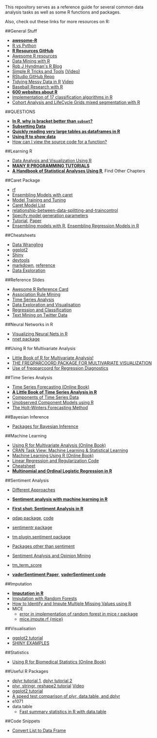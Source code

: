 This repository serves as a reference guide for several common data analysis tasks as well as some R functions and packages.

Also, check out these links for more resources on R:

##General Stuff
- [**awesome-R**](https://github.com/qinwf/awesome-R)
- [R vs Python](https://www.dataquest.io/blog/python-vs-r/?utm_content=buffer55639&utm_medium=social&utm_source=linkedin.com&utm_campaign=buffer)
- [**R Resources GitHub**](https://github.com/binga/DataScienceArsenal/blob/master/r-resources.md)
- [Awesome R resources](https://github.com/ujjwalkarn/awesome-R)
- [Data Mining with R](https://github.com/ujjwalkarn/Data-Mining-With-R)
- [Rob J Hyndman's R Blog](http://robjhyndman.com/hyndsight/r/)
- [Simple R Tricks and Tools](http://robjhyndman.com/hyndsight/simpler/) [(Video)](https://www.youtube.com/watch?v=Toc__W7L2Qo)
- [RStudio GitHub Repo](https://github.com/rstudio/)
- [Tidying Messy Data in R](http://www.dataschool.io/tidying-messy-data-in-r/) [Video](https://vimeo.com/33727555)
- [Baseball Research with R](http://www.hardballtimes.com/a-short-ish-introduction-to-using-r-for-baseball-research)
- [**600 websites about R**](http://www.datasciencecentral.com/profiles/blogs/600-websites-about-r)
- [Implementation of 17 classification algorithms in R](http://www.datasciencecentral.com/profiles/blogs/implemetation-of-17-classification-algorithms-in-r)
- [Cohort Analysis and LifeCycle Grids mixed segmentation with R](http://analyzecore.com/2015/04/01/cohort-analysis-and-lifecycle-grids-mixed-segmentation-with-r/)

##QUESTIONS
- [**In R, why is bracket better than `subset`?**](http://stackoverflow.com/questions/9860090/in-r-why-is-better-than-subset)
- [**Subsetting Data**](http://www.statmethods.net/management/subset.html)
- [**Quickly reading very large tables as dataframes in R**](http://stackoverflow.com/questions/1727772/quickly-reading-very-large-tables-as-dataframes-in-r)
- [**Using R to show data**](http://www.sr.bham.ac.uk/~ajrs/R/r-show_data.html)
- [How can I view the source code for a function?](http://stackoverflow.com/questions/19226816/how-can-i-view-the-source-code-for-a-function?lq=1)

##Learning R
- [Data Analysis and Visualization Using R](http://varianceexplained.org/RData/)
- [**MANY R PROGRAMMING TUTORIALS**](http://www.listendata.com/p/r-programming-tutorials.html)
- [**A Handbook of Statistical Analyses Using R**](https://cran.r-project.org/web/packages/HSAUR/vignettes/Ch_introduction_to_R.pdf), Find Other Chapters

##Caret Package
- [rf](http://stats.stackexchange.com/questions/81609/whether-preprocessing-is-needed-before-prediction-using-finalmodel-of-randomfore)
- [Ensembling Models with caret](http://stats.stackexchange.com/questions/27361/stacking-ensembling-models-with-caret)
- [Model Training and Tuning](http://topepo.github.io/caret/training.html)
- [Caret Model List](http://topepo.github.io/caret/modelList.html)
- [relationship-between-data-splitting-and-traincontrol](http://stackoverflow.com/questions/14968874/caret-relationship-between-data-splitting-and-traincontrol)
- [Specify model generation parameters](http://stackoverflow.com/questions/10498477/carettrain-specify-model-generation-parameters?lq=1)
- [Tutorial](https://www.r-project.org/nosvn/conferences/useR-2013/Tutorials/kuhn/user_caret_2up.pdf), [Paper](www.jstatsoft.org/article/view/v028i05/v28i05.pdf)
- [Ensembling models with R](http://amunategui.github.io/blending-models/), [Ensembling Regression Models in R](http://stats.stackexchange.com/questions/26790/ensembling-regression-models)

##Cheatsheets
- [Data Wrangling](https://www.rstudio.com/wp-content/uploads/2015/02/data-wrangling-cheatsheet.pdf)
- [ggplot2](https://www.rstudio.com/wp-content/uploads/2015/08/ggplot2-cheatsheet.pdf)
- [Shiny](http://shiny.rstudio.com/images/shiny-cheatsheet.pdf)
- [devtools](https://www.rstudio.com/wp-content/uploads/2015/06/devtools-cheatsheet.pdf)
- [markdown](https://www.rstudio.com/wp-content/uploads/2015/02/rmarkdown-cheatsheet.pdf), [reference](https://www.rstudio.com/wp-content/uploads/2015/03/rmarkdown-reference.pdf)
- [Data Exploration](http://www.analyticsvidhya.com/blog/2015/10/cheatsheet-11-steps-data-exploration-with-codes/)

##Reference Slides
- [Awesome R Reference Card](https://cran.r-project.org/doc/contrib/Baggott-refcard-v2.pdf)
- [Association Rule Mining](https://78462f86-a-e2d7344e-s-sites.googlegroups.com/a/rdatamining.com/www/docs/RDataMining-slides-association-rules.pdf?attachauth=ANoY7crD9hRI7333KWhK0TVPsS1VfgWoW4BuIsmL8B0NANfntEOq6QbcwJk-aCRUy2N6CmUeJsyrlOOd5bo1CqRUYXkEbSl1JbTniVbb-GSR3cyTt9Qq6xB3ZasMEdACaS9j1fZDiLVn_zLFbrF--aJM7gAu54JwRBhvKuQPOPyeMTosWcTmmrJdRNWH4ZqD5kYEJlmHDcXB8Bp-DWbUxZG2T8sAGbcHGUqkPTTJ_u03wvKyw5MGMrGU7q4xIyyUmBas_PqEDi6q&attredirects=0)
- [Time Series Analysis](https://78462f86-a-e2d7344e-s-sites.googlegroups.com/a/rdatamining.com/www/docs/RDataMining-slides-time-series-analysis.pdf?attachauth=ANoY7cphtFEj6IMGuupE5ygQn5flMH5-QPE4yNgJ9fYv3WqfY0qU8LWGgiECZKs6P63Rhx5Nml8lQXQnX7QH7OZm1hoi_Kl0m9sLOAC0tc4sQipWC8DprQVoYSDyw0EdeJfZWAQor0AyjMWeFHPY6nqxIGAaj4arrwZcnR1dYC7nQK4dTVQM80ARrN5Yzq9rNbGic30X-xKwNQxOXL4fO54ThpzmNB4wLKv5geo_hDqPkwtKBmNR7u_kGPOymJHGvxP3nr02aJsB&attredirects=0)
- [Data Exploration and Visualisation](https://78462f86-a-e2d7344e-s-sites.googlegroups.com/a/rdatamining.com/www/docs/RDataMining-slides-data-exploration-visualization.pdf?attachauth=ANoY7cpqnCTmCv1omsIoKmefAn8q6M_j4Hizv_1enJlu3nRPIxIhzjBlf-9B_sIxMxpUx-XN5cAw74GUr18Dn0EcaiIm9MVeCtqT-2dcPNo0dfhRJvnb5J8EHKBX_w7Y6mYgb7UAoIUbjdmVGR9VCIfJf6PGQqAlupywcb1yGbT4pv61bQzOzrU4-eICfgHmORdi8YgBqscyT2ThaKHPSeGXD0dd3g08pGN3bY70MKM02ZaqarewbII91KTNH1-zmELEcvatl_sMxmGgNnIDm6MaxEWQ1pIrTQ%3D%3D&attredirects=0)
- [Regression and Classification](https://78462f86-a-e2d7344e-s-sites.googlegroups.com/a/rdatamining.com/www/docs/RDataMining-slides-regression-classification.pdf?attachauth=ANoY7cq0yqcj_65pafTfUqHazTYvp4E4r-5OB1kLv3swVKJhVydaJ0YU5yEPiOciQC0k_P1QzO6z1vD0r9E05KU8y7Mn6NTesQOOq_mmwlMqAe7D2mnqkHZBqFT6tk2hJ3g3fK40mvfyU5ggoGMxMYn9nVhihKwcIYJy9A8zlbFo4r9a35kpTDr6jJjAw5eQwSEMe-bvT5iyZuyMS7QS-tvlgHjJ40ZGhPro7GcWXfb7qqaPeTe9NyeU7MxAy2Z_lAzxn0vSnqe6&attredirects=0)
- [Text Mining on Twitter Data](https://78462f86-a-e2d7344e-s-sites.googlegroups.com/a/rdatamining.com/www/docs/RDataMining-slides-text-mining.pdf?attachauth=ANoY7cquEwmhHFNHxiKNhv6C2wquNdaib8A_BeTRFaGFXZ2deivENdTK-GS7mSZjermC7b_-L6KtCWhfF1ZOzOF9XaLkIaw6InCEnjdO1fWUhJFujaGwwbcbExJKEVuMmwlBX_SDUFZYgjuTbIb2llgKRMQc3Dd241HNZHTvGVuPG26vHKN_jU_WoEj7uIilRJWFTDvNrZWGWrvImWr0aCNou56qAB-zmBG_cvRS4QOQroiEetLpR7k%3D&attredirects=0)

##Neural Networks in R
- [Visualizing Neural Nets in R](https://beckmw.wordpress.com/2013/11/14/visualizing-neural-networks-in-r-update/)
- [nnet package](http://stackoverflow.com/questions/21788817/r-nnet-with-a-simple-example-of-2-classes-with-2-variables)

##Using R for Multivariate Analysis
- [Little Book of R for Multivariate Analysis!](http://little-book-of-r-for-multivariate-analysis.readthedocs.io/en/latest/)
- [THE FREQPARCOORD PACKAGE FOR MULTIVARIATE VISUALIZATION](https://matloff.wordpress.com/2014/03/30/the-freqparcoord-package-for-multivariate-visualization/)
- [Use of freqparcoord for Regression Diagnostics](http://www.r-bloggers.com/use-of-freqparcoord-for-regression-diagnostics/)

##Time Series Analysis
- [Time Series Forecasting (Online Book)](https://www.otexts.org/fpp)
- [**A Little Book of Time Series Analysis in R**](http://a-little-book-of-r-for-time-series.readthedocs.org/en/latest/src/timeseries.html)
- [Components of Time Series Data](https://www.linkedin.com/pulse/component-time-series-data-jeffrey-strickland-ph-d-cmsp)
- [Unobserved Component Models using R](https://www.linkedin.com/pulse/unobserved-component-models-r-jeffrey-strickland-ph-d-cmsp)
- [The Holt-Winters Forecasting Method](http://webarchive.nationalarchives.gov.uk/20080726235635/http://statistics.gov.uk/iosmethodology/downloads/Annex_B_The_Holt-Winters_forecasting_method.pdf)

##Bayesian Inference
- [Packages for Bayesian Inference](https://github.com/ujjwalkarn/awesome-R#bayesian)

##Machine Learning
- [Using R for Multivariate Analysis (Online Book)](http://little-book-of-r-for-multivariate-analysis.readthedocs.org/en/latest/src/multivariateanalysis.html)
- [CRAN Task View: Machine Learning & Statistical Learning](https://cran.r-project.org/web/views/MachineLearning.html)
- [Machine Learning Using R (Online Book)](https://www.otexts.org/sfml)
- [Linear Regression and Regularization Code](http://rpubs.com/justmarkham/linear-regression-salary)
- [Cheatsheet](http://www.analyticsvidhya.com/blog/2015/09/full-cheatsheet-machine-learning-algorithms/)
- [**Multinomial and Ordinal Logistic Regression in R**](http://www.analyticsvidhya.com/blog/2016/02/multinomial-ordinal-logistic-regression/)
 
##Sentiment Analysis
- [Different Approaches](https://drive.google.com/open?id=0By_wg-rXnp_6U1JLNVA3cnAxZ3M)
- [**Sentiment analysis with machine learning in R**](http://datascienceplus.com/sentiment-analysis-with-machine-learning-in-r/)
- [**First shot: Sentiment Analysis in R**](http://andybromberg.com/sentiment-analysis/)
- [qdap package](https://github.com/trinker/qdap), [code](http://stackoverflow.com/questions/22774913/estimating-document-polarity-using-rs-qdap-package-without-sentsplit)
- [sentimentr package](https://github.com/trinker/sentimentr)
- [tm.plugin.sentiment package](https://github.com/mannau/tm.plugin.sentiment)
- [Packages other than sentiment](http://stackoverflow.com/questions/15194436/is-there-any-other-package-other-than-sentiment-to-do-sentiment-analysis-in-r)
- [Sentiment Analysis and Opinion Mining](https://www.cs.uic.edu/~liub/FBS/sentiment-analysis.html)
- [tm_term_score](http://www.inside-r.org/packages/cran/tm/docs/tm_term_score)

- [**vaderSentiment Paper**](http://comp.social.gatech.edu/papers/icwsm14.vader.hutto.pdf), [**vaderSentiment code**](https://github.com/cjhutto/vaderSentiment)

##Imputation
- [**Imputation in R**](http://stackoverflow.com/questions/13114812/imputation-in-r)
- [Imputation with Random Forests](http://stats.stackexchange.com/questions/49270/imputation-with-random-forests)
- [How to Identify and Impute Multiple Missing Values using R](http://www.unt.edu/rss/class/Jon/Benchmarks/MissingValueImputation_JDS_Nov2010.pdf)
- MICE
    - [error in implementation of random forest in mice r package](http://stackoverflow.com/questions/23974026/error-in-implementation-of-random-forest-in-mice-r-package)
    - [mice.impute.rf {mice}](http://www.inside-r.org/packages/cran/mice/docs/mice.impute.rf)


##Visualisation
- [ggplot2 tutorial](http://www.ling.upenn.edu/~joseff/avml2012/)
- [SHINY EXAMPLES](https://github.com/rstudio/shiny-examples)

##Statistics
- [Using R for Biomedical Statistics (Online Book)](http://a-little-book-of-r-for-biomedical-statistics.readthedocs.org/en/latest/src/biomedicalstats.html)

##Useful R Packages
- [dplyr tutorial 1](http://www.dataschool.io/dplyr-tutorial-for-faster-data-manipulation-in-r/), [dplyr tutorial 2](http://www.dataschool.io/dplyr-tutorial-part-2/)
- [plyr, stringr, reshape2 tutorial](http://www.dataschool.io/tidying-messy-data-in-r/) [Video](https://vimeo.com/33727555)
- [ggplot2 tutorial](http://www.ling.upenn.edu/~joseff/avml2012/)
- [A speed test comparison of plyr, data.table, and dplyr](http://www.r-statistics.com/2013/09/a-speed-test-comparison-of-plyr-data-table-and-dplyr/)
- e1071
- data.table
    - [Fast summary statistics in R with data.table](http://blog.yhat.com/posts/fast-summary-statistics-with-data-dot-table.html)

##Code Snippets
- [Convert List to Data Frame](http://stackoverflow.com/questions/4227223/r-list-to-data-frame)
